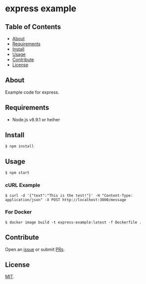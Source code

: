 # express example

## Table of Contents

- [About](#about)
- [Requirements](#requirements)
- [Install](#install)
- [Usage](#usage)
- [Contribute](#contribute)
- [License](#license)

## About

Example code for express.

## Requirements

* Node.js v8.9.1 or heiher

## Install

```
$ npm install
```

## Usage

```
$ npm start
```

### cURL Example

```
$ curl -d '{"text":"This is the test!"}' -H "Content-Type: application/json" -X POST http://localhost:3000/message
```

### For Docker

```
$ docker image build -t express-example:latest -f Dockerfile .
```

## Contribute

Open an [issue](https://github.com/naoki-sawada/express-example/issues/new) or submit [PRs](https://github.com/naoki-sawada/express-example/pulls).

## License

[MIT](LICENSE).